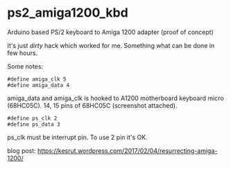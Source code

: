 # ps2_amiga1200_kbd

Arduino based PS/2 keyboard to Amiga 1200 adapter (proof of concept)

It's just *dirty* hack which worked for me. Something what can be done in few hours.

Some notes:

```
#define amiga_clk 5
#define amiga_data 4
```

amiga_data and amiga_clk is hooked to A1200 motherboard keyboard micro (68HC05C). 14, 15 pins of 68HC05C (screenshot attached).

```
#define ps_clk 2 
#define ps_data 3
```

ps_clk must be interrupt pin. To use 2 pin it's OK. 

blog post: https://kesrut.wordpress.com/2017/02/04/resurrecting-amiga-1200/


